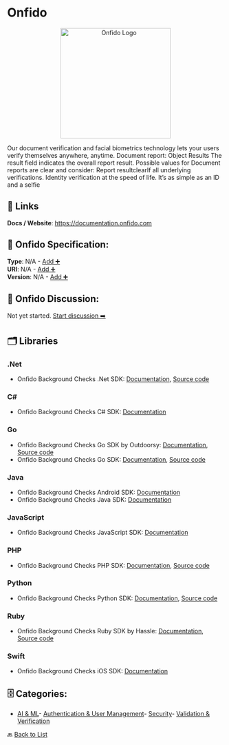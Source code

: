 # Onfido
<p align="center">
    <img width="256" src="https://raw.githubusercontent.com/apis-list/apis-list/main/apis/onfido/logo_256x256.png" alt="Onfido Logo"/>
</p>
Our document verification and facial biometrics technology lets your users verify themselves anywhere, anytime.  Document report: Object Results The result field indicates the overall report result.  Possible values for Document reports are clear and consider: Report resultclearIf all underlying verifications. Identity verification at the speed of life.  It’s as simple as an ID and a selfie

##  🔗 Links
**Docs / Website**: https://documentation.onfido.com

## 🧬 Onfido Specification:
**Type**: N/A - [Add ➕](https://github.com/apis-list/apis-list/edit/main/apis.yaml#L13853)  
**URI**: N/A - [Add ➕](https://github.com/apis-list/apis-list/edit/main/apis.yaml#L13853)  
**Version**: N/A - [Add ➕](https://github.com/apis-list/apis-list/edit/main/apis.yaml#L13853)

## 💬 Onfido Discussion:
Not yet started. [Start discussion ➡️](https://github.com/apis-list/apis-list/discussions/new)

## 🗂️ Libraries
### .Net
- Onfido Background Checks .Net SDK: [Documentation](https://github.com/onfido/onfido.net), [Source code](https://www.nuget.org/packages/Onfido.NET)
### C#
- Onfido Background Checks C# SDK: [Documentation](https://github.com/onfido/api-csharp-client)
### Go
-  Onfido Background Checks Go SDK by Outdoorsy: [Documentation](https://onfido.com/documentation#client-libraries), [Source code](https://github.com/outdoorsy/onfido)
- Onfido Background Checks Go SDK: [Documentation](https://onfido.com/documentation#go), [Source code](https://github.com/outdoorsy/onfido)
### Java
- Onfido Background Checks Android SDK: [Documentation](https://github.com/onfido/onfido-android-sdk)
- Onfido Background Checks Java SDK: [Documentation](https://github.com/onfido/api-java-client)
### JavaScript
- Onfido Background Checks JavaScript SDK: [Documentation](https://github.com/onfido/api-javascript-client)
### PHP
- Onfido Background Checks PHP SDK: [Documentation](https://onfido.com/documentation#php), [Source code](https://github.com/onfido/php-onfido)
### Python
-  Onfido Background Checks Python SDK: [Documentation](https://onfido.com/documentation#python), [Source code](https://github.com/onfido/pyonfido)
### Ruby
- Onfido Background Checks Ruby SDK by Hassle: [Documentation](https://onfido.com/documentation#ruby), [Source code](https://github.com/hvssle/onfido)
### Swift
- Onfido Background Checks iOS SDK: [Documentation](https://github.com/onfido/onfido-ios-sdk)


## 🗄️ Categories:
- [AI & ML](https://github.com/apis-list/apis-list#ai--ml-)- [Authentication & User Management](https://github.com/apis-list/apis-list#authentication--user-management-)- [Security](https://github.com/apis-list/apis-list#security-)- [Validation & Verification](https://github.com/apis-list/apis-list#validation--verification-)

🔙  [Back to List](https://github.com/apis-list/apis-list)
